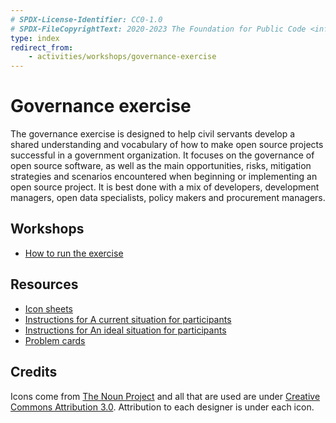 ```yaml
---
# SPDX-License-Identifier: CC0-1.0
# SPDX-FileCopyrightText: 2020-2023 The Foundation for Public Code <info@publiccode.net>
type: index
redirect_from:
    - activities/workshops/governance-exercise
---
```


# Governance exercise

The governance exercise is designed to help civil servants develop a shared understanding and vocabulary of how to make open source projects successful in a government organization.
It focuses on the governance of open source software, as well as the main opportunities, risks, mitigation strategies and scenarios encountered when beginning or implementing an open source project.
It is best done with a mix of developers, development managers, open data specialists, policy makers and procurement managers.

## Workshops

* [How to run the exercise](run-governance-exercise.md)

## Resources

* [Icon sheets](governance-exercise-icons.pdf)
* [Instructions for A current situation for participants](governance-exercise-instructions-1.odt)
* [Instructions for An ideal situation for participants](governance-exercise-instructions-2.odt)
* [Problem cards](governance-exercise-problem-cards.pdf)

## Credits

Icons come from [The Noun Project](https://thenounproject.com/) and all that are used are under [Creative Commons Attribution 3.0](https://creativecommons.org/licenses/by/3.0/us/legalcode). Attribution to each designer is under each icon.

